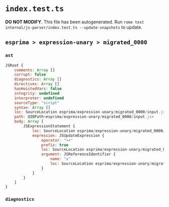 # `index.test.ts`

**DO NOT MODIFY**. This file has been autogenerated. Run `rome test internal/js-parser/index.test.ts --update-snapshots` to update.

## `esprima > expression-unary > migrated_0000`

### `ast`

```javascript
JSRoot {
	comments: Array []
	corrupt: false
	diagnostics: Array []
	directives: Array []
	hasHoistedVars: false
	integrity: undefined
	interpreter: undefined
	sourceType: "script"
	syntax: Array []
	loc: SourceLocation esprima/expression-unary/migrated_0000/input.js 1:0-2:0
	path: UIDPath<esprima/expression-unary/migrated_0000/input.js>
	body: Array [
		JSExpressionStatement {
			loc: SourceLocation esprima/expression-unary/migrated_0000/input.js 1:0-1:3
			expression: JSUpdateExpression {
				operator: "++"
				prefix: true
				loc: SourceLocation esprima/expression-unary/migrated_0000/input.js 1:0-1:3
				argument: JSReferenceIdentifier {
					name: "x"
					loc: SourceLocation esprima/expression-unary/migrated_0000/input.js 1:2-1:3 (x)
				}
			}
		}
	]
}
```

### `diagnostics`

```

```
